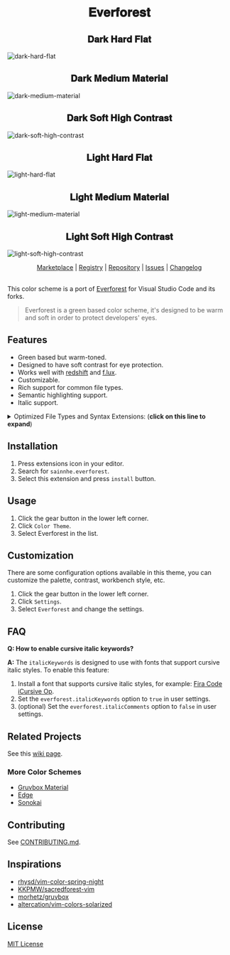 <h1 align="center">
𝐄𝐯𝐞𝐫𝐟𝐨𝐫𝐞𝐬𝐭
</h1>

<h2 align="center">
𝐃𝐚𝐫𝐤 𝐇𝐚𝐫𝐝 𝐅𝐥𝐚𝐭
</h2>

![dark-hard-flat](https://gitlab.com/sainnhe/img/-/raw/master/ef-vsc-dark-hard-flat.png)

<h2 align="center">
𝐃𝐚𝐫𝐤 𝐌𝐞𝐝𝐢𝐮𝐦 𝐌𝐚𝐭𝐞𝐫𝐢𝐚𝐥
</h2>

![dark-medium-material](https://gitlab.com/sainnhe/img/-/raw/master/ef-vsc-dark-medium-material.png)

<h2 align="center">
𝐃𝐚𝐫𝐤 𝐒𝐨𝐟𝐭 𝐇𝐢𝐠𝐡 𝐂𝐨𝐧𝐭𝐫𝐚𝐬𝐭
</h2>

![dark-soft-high-contrast](https://gitlab.com/sainnhe/img/-/raw/master/ef-vsc-dark-soft-high-contrast.png)

<h2 align="center">
𝐋𝐢𝐠𝐡𝐭 𝐇𝐚𝐫𝐝 𝐅𝐥𝐚𝐭
</h2>

![light-hard-flat](https://gitlab.com/sainnhe/img/-/raw/master/ef-vsc-light-hard-flat.png)

<h2 align="center">
𝐋𝐢𝐠𝐡𝐭 𝐌𝐞𝐝𝐢𝐮𝐦 𝐌𝐚𝐭𝐞𝐫𝐢𝐚𝐥
</h2>

![light-medium-material](https://gitlab.com/sainnhe/img/-/raw/master/ef-vsc-light-medium-material.png)

<h2 align="center">
𝐋𝐢𝐠𝐡𝐭 𝐒𝐨𝐟𝐭 𝐇𝐢𝐠𝐡 𝐂𝐨𝐧𝐭𝐫𝐚𝐬𝐭
</h2>

![light-soft-high-contrast](https://gitlab.com/sainnhe/img/-/raw/master/ef-vsc-light-soft-high-contrast.png)

<p align="center">
  <a href="https://marketplace.visualstudio.com/items?itemName=sainnhe.everforest">Marketplace</a> |
  <a href="https://open-vsx.org/extension/sainnhe/everforest">Registry</a> |
  <a href="https://github.com/sainnhe/everforest-vscode">Repository</a> |
  <a href="https://github.com/sainnhe/everforest-vscode/issues">Issues</a> |
  <a href="https://github.com/sainnhe/everforest-vscode/blob/master/CHANGELOG.md">Changelog</a>
  <br><br>
</p>

This color scheme is a port of [Everforest](https://github.com/sainnhe/everforest) for Visual Studio Code and its forks.

> Everforest is a green based color scheme, it's designed to be warm and soft in order to protect developers' eyes.

## Features

- Green based but warm-toned.
- Designed to have soft contrast for eye protection.
- Works well with [redshift](https://github.com/jonls/redshift) and [f.lux](https://justgetflux.com).
- Customizable.
- Rich support for common file types.
- Semantic highlighting support.
- Italic support.

<details>
  <summary>Optimized File Types and Syntax Extensions: (<b>click on this line to expand</b>)</summary>

The following file types and syntax extensions are basically optimized, but there might be some bugs and mistakes, feedback is welcome :)

- **Assembly:** [MASM](https://marketplace.visualstudio.com/items?itemName=bltg-team.masm)
- **C#:** builtin
- **C++:** buildin, [C/C++](https://marketplace.visualstudio.com/items?itemName=ms-vscode.cpptools), [Better C++ Syntax](https://marketplace.visualstudio.com/items?itemName=jeff-hykin.better-cpp-syntax)
- **C:** builtin, [C/C++](https://marketplace.visualstudio.com/items?itemName=ms-vscode.cpptools)
- **Clojure:** builtin
- **CMake:** [CMake](https://marketplace.visualstudio.com/items?itemName=twxs.cmake)
- **CoffeeScript:** builtin
- **CSS:** builtin
- **Dart:** [Dart](https://marketplace.visualstudio.com/items?itemName=Dart-Code.dart-code)
- **Diff:** builtin
- **Dockerfile:** builtin, [vscode-docker-syntax](https://marketplace.visualstudio.com/items?itemName=dunstontc.vscode-docker-syntax), [Better Dockerfile Syntax](https://marketplace.visualstudio.com/items?itemName=jeff-hykin.better-dockerfile-syntax)
- **Elixir:** [vscode-elixir](https://marketplace.visualstudio.com/items?itemName=mjmcloug.vscode-elixir)
- **Elm:** [elm](https://marketplace.visualstudio.com/items?itemName=Elmtooling.elm-ls-vscode)
- **Erlang:** [erlang](https://marketplace.visualstudio.com/items?itemName=pgourlain.erlang)
- **F#:** builtin
- **Fish:** [fish-vscode](https://marketplace.visualstudio.com/items?itemName=skyapps.fish-vscode)
- **Fortran:** [Modern Fortran](https://marketplace.visualstudio.com/items?itemName=krvajalm.linter-gfortran)
- **Git:** builtin
- **Go:** builtin
- **GraphQL:** [GraphQL](https://marketplace.visualstudio.com/items?itemName=Prisma.vscode-graphql), [GraphQL for VSCode](https://marketplace.visualstudio.com/items?itemName=kumar-harsh.graphql-for-vscode)
- **Groovy:** builtin
- **Haskell:** [Haskell Syntax Highlighting](https://marketplace.visualstudio.com/items?itemName=justusadam.language-haskell)
- **Html:** builtin
- **Java:** builtin
- **JavaScript:** builtin ([~~Babel JavaScript~~](https://marketplace.visualstudio.com/items?itemName=mgmcdermott.vscode-language-babel) not recommend [#6](https://github.com/sainnhe/gruvbox-material-vscode/issues/6))
- **JSON:** builtin
- **JSX:** builtin
- **Julia:** [Julia](https://marketplace.visualstudio.com/items?itemName=julialang.language-julia)
- **Kotlin:** [Kotlin Language](https://marketplace.visualstudio.com/items?itemName=mathiasfrohlich.Kotlin)
- **LaTex:** [LaTex](https://marketplace.visualstudio.com/items?itemName=torn4dom4n.latex-support)
- **LESS:** builtin
- **Lisp:** [Lisp](https://marketplace.visualstudio.com/items?itemName=mattn.Lisp)
- **Lua:** builtin, [Lua Plus](https://marketplace.visualstudio.com/items?itemName=jep-a.lua-plus)
- **Makefile:** builtin
- **Markdown:** builtin
- **ObjectiveC:** builtin
- **Perl:** builtin
- **PHP:** builtin
- **PowerShell:** builtin
- **Protobuf:** [vscode-proto3](https://marketplace.visualstudio.com/items?itemName=zxh404.vscode-proto3)
- **Pug:** builtin
- **PureScript:** [PureScript IDE](https://marketplace.visualstudio.com/items?itemName=nwolverson.ide-purescript)
- **Python:** builtin, [Pylance](https://marketplace.visualstudio.com/items?itemName=ms-python.vscode-pylance)
- **R:** builtin
- **reStructuredText:** [reStructuredText](https://marketplace.visualstudio.com/items?itemName=lextudio.restructuredtext)
- **Ruby:** [VSCode Ruby](https://marketplace.visualstudio.com/items?itemName=wingrunr21.vscode-ruby), [Ruby Language Colorization](https://marketplace.visualstudio.com/items?itemName=groksrc.ruby)
- **Rust:** builtin, [Rust Analyzer](https://marketplace.visualstudio.com/items?itemName=matklad.rust-analyzer), [vscode-rust-syntax](https://marketplace.visualstudio.com/items?itemName=dunstontc.vscode-rust-syntax)
- **SASS:** [Sass](https://marketplace.visualstudio.com/items?itemName=Syler.sass-indented)
- **Scala:** [Scala Syntax (official)](https://marketplace.visualstudio.com/items?itemName=scala-lang.scala)
- **Shell:** builtin, [Better Shell Syntax](https://marketplace.visualstudio.com/items?itemName=jeff-hykin.better-shellscript-syntax)
- **SQL:** builtin
- **Stylus:** [Stylus](https://marketplace.visualstudio.com/items?itemName=sysoev.language-stylus)
- **Swift:** builtin
- **Tmux:** [tmux](https://marketplace.visualstudio.com/items?itemName=malmaud.tmux)
- **TOML:** [Better TOML](https://marketplace.visualstudio.com/items?itemName=bungcip.better-toml)
- **TSX:** builtin
- **TypeScript:** builtin
- **VimL:** [vscode-viml-syntax](https://marketplace.visualstudio.com/items?itemName=dunstontc.viml)
- **VUE:** [jcbuisson.vue](https://marketplace.visualstudio.com/items?itemName=jcbuisson.vue), [liuji-jim.vue](https://marketplace.visualstudio.com/items?itemName=liuji-jim.vue)
- **Xml:** builtin
- **YAML:** builtin

</details>

## Installation

1. Press extensions icon in your editor.
2. Search for `sainnhe.everforest`.
3. Select this extension and press `install` button.

## Usage

1. Click the gear button in the lower left corner.
2. Click `Color Theme`.
3. Select Everforest in the list.

## Customization

There are some configuration options available in this theme, you can customize the palette, contrast, workbench style, etc.

1. Click the gear button in the lower left corner.
2. Click `Settings`.
3. Select `Everforest` and change the settings.

## FAQ

**Q: How to enable cursive italic keywords?**

**A:** The `italicKeywords` is designed to use with fonts that support cursive italic styles. To enable this feature:

1. Install a font that supports cursive italic styles, for example: [Fira Code iCursive Op](https://github.com/sainnhe/icursive-nerd-font).
2. Set the `everforest.italicKeywords` option to `true` in user settings.
3. (optional) Set the `everforest.italicComments` option to `false` in user settings.

## Related Projects

See this [wiki page](https://github.com/sainnhe/everforest/wiki).

### More Color Schemes

- [Gruvbox Material](https://github.com/sainnhe/gruvbox-material-vscode)
- [Edge](https://github.com/sainnhe/edge-vscode)
- [Sonokai](https://github.com/sainnhe/sonokai-vscode)

## Contributing

See [CONTRIBUTING.md](https://github.com/sainnhe/gruvbox-material-vscode/blob/master/CONTRIBUTING.md).

## Inspirations

- [rhysd/vim-color-spring-night](https://github.com/rhysd/vim-color-spring-night)
- [KKPMW/sacredforest-vim](https://github.com/KKPMW/sacredforest-vim)
- [morhetz/gruvbox](https://github.com/morhetz/gruvbox)
- [altercation/vim-colors-solarized](https://github.com/altercation/vim-colors-solarized)

## License

[MIT License](https://github.com/sainnhe/everforest-vscode/blob/master/LICENSE)
